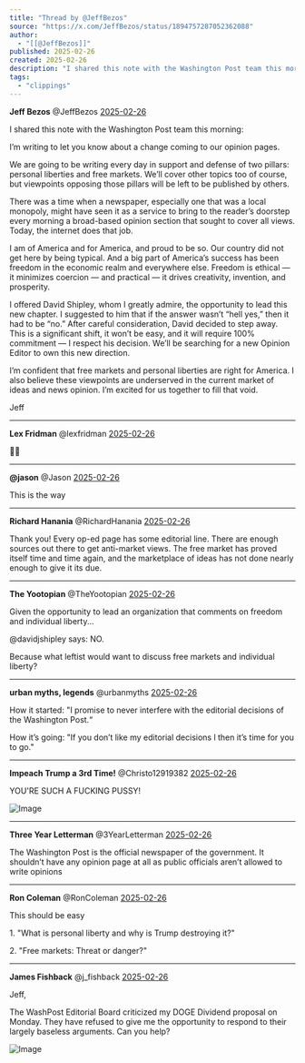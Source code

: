 ```yaml
---
title: "Thread by @JeffBezos"
source: "https://x.com/JeffBezos/status/1894757287052362088"
author:
  - "[[@JeffBezos]]"
published: 2025-02-26
created: 2025-02-26
description: "I shared this note with the Washington Post team this morning: I’m writing to let you know about a change coming to our opinion pages. W"
tags:
  - "clippings"
---
```

**Jeff Bezos** @JeffBezos [2025-02-26](https://x.com/JeffBezos/status/1894757287052362088)

I shared this note with the Washington Post team this morning:

I’m writing to let you know about a change coming to our opinion pages.

We are going to be writing every day in support and defense of two pillars: personal liberties and free markets. We’ll cover other topics too of course, but viewpoints opposing those pillars will be left to be published by others.

There was a time when a newspaper, especially one that was a local monopoly, might have seen it as a service to bring to the reader’s doorstep every morning a broad-based opinion section that sought to cover all views. Today, the internet does that job.

I am of America and for America, and proud to be so. Our country did not get here by being typical. And a big part of America’s success has been freedom in the economic realm and everywhere else. Freedom is ethical — it minimizes coercion — and practical — it drives creativity, invention, and prosperity.

I offered David Shipley, whom I greatly admire, the opportunity to lead this new chapter. I suggested to him that if the answer wasn’t “hell yes,” then it had to be “no.” After careful consideration, David decided to step away. This is a significant shift, it won’t be easy, and it will require 100% commitment — I respect his decision. We’ll be searching for a new Opinion Editor to own this new direction.

I’m confident that free markets and personal liberties are right for America. I also believe these viewpoints are underserved in the current market of ideas and news opinion. I’m excited for us together to fill that void.

Jeff

---

**Lex Fridman** @lexfridman [2025-02-26](https://x.com/lexfridman/status/1894773204092125523)

👏👏

---

**@jason** @Jason [2025-02-26](https://x.com/Jason/status/1894768977890427180)

This is the way

---

**Richard Hanania** @RichardHanania [2025-02-26](https://x.com/RichardHanania/status/1894765521675121126)

Thank you! Every op-ed page has some editorial line. There are enough sources out there to get anti-market views. The free market has proved itself time and time again, and the marketplace of ideas has not done nearly enough to give it its due.

---

**The Yootopian** @TheYootopian [2025-02-26](https://x.com/TheYootopian/status/1894806202229424346)

Given the opportunity to lead an organization that comments on freedom and individual liberty...

@davidjshipley says: NO.

Because what leftist would want to discuss free markets and individual liberty?

---

**urban myths, legends** @urbanmyths [2025-02-26](https://x.com/urbanmyths/status/1894765812717617358)

How it started: "I promise to never interfere with the editorial decisions of the Washington Post.“

How it’s going: "If you don’t like my editorial decisions l then it’s time for you to go."

---

**Impeach Trump a 3rd Time!** @Christo12919382 [2025-02-26](https://x.com/Christo12919382/status/1894800847034290654)

YOU'RE SUCH A FUCKING PUSSY!

![Image](https://pbs.twimg.com/media/GkuvVGNXsAAuvkC?format=jpg&name=large)

---

**Three Year Letterman** @3YearLetterman [2025-02-26](https://x.com/3YearLetterman/status/1894762971680665624)

The Washington Post is the official newspaper of the government. It shouldn’t have any opinion page at all as public officials aren’t allowed to write opinions

---

**Ron Coleman** @RonColeman [2025-02-26](https://x.com/RonColeman/status/1894766559307973052)

This should be easy

1\. "What is personal liberty and why is Trump destroying it?"

2\. "Free markets: Threat or danger?"

---

**James Fishback** @j\_fishback [2025-02-26](https://x.com/j_fishback/status/1894777891738493110)

Jeff,

The WashPost Editorial Board criticized my DOGE Dividend proposal on Monday. They have refused to give me the opportunity to respond to their largely baseless arguments. Can you help?

![Image](https://pbs.twimg.com/media/GkuZc-CXQAAzhQy?format=jpg&name=large)